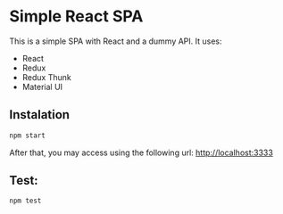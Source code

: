 # Simple React SPA

This is a simple SPA with React and a dummy API. It uses:

* React
* Redux
* Redux Thunk
* Material UI

## Instalation

~~~sh
npm start
~~~

After that, you may access using the following url: [http://localhost:3333](http://localhost:3333)

## Test:

~~~sh
npm test
~~~